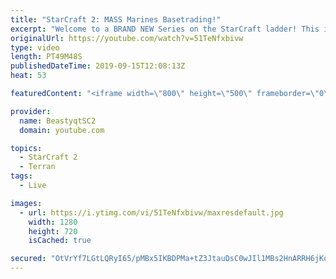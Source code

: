 ```yaml
---
title: "StarCraft 2: MASS Marines Basetrading!"
excerpt: "Welcome to a BRAND NEW Series on the StarCraft ladder! This is the \"Mass Marines to Grandmaster\" challenge, where the only attacking unit that I'm allowed to make is Marines - and that's it! I am allowed to make Medivacs just so that the gaemplay is not too monotonous, but I believe I could even make"
originalUrl: https://youtube.com/watch?v=51TeNfxbivw
type: video
length: PT49M48S
publishedDateTime: 2019-09-15T12:08:13Z
heat: 53

featuredContent: "<iframe width=\"800\" height=\"500\" frameborder=\"0\" src=\"https://www.youtube.com/embed/51TeNfxbivw\" allow=\"accelerometer; autoplay; encrypted-media; gyroscope; picture-in-picture\" allowfullscreen></iframe>"

provider:
  name: BeastyqtSC2
  domain: youtube.com

topics:
  - StarCraft 2
  - Terran
tags:
  - Live

images:
  - url: https://i.ytimg.com/vi/51TeNfxbivw/maxresdefault.jpg
    width: 1280
    height: 720
    isCached: true

secured: "OtVrYf7LGtLQRyI65/pMBx5IKBDPMa+tZ3JtauDsC0wJIl1MBs2HnARRH6jKq0Cd4gV4BYBQ0yH5vAORFNojZ6ftgg90FZZoBV/q85DJPxXnso7ZHdejp400wQMDNyJpcbvZgmn64vYLsSY8hUU/UcZhzsomNp1kmr6fg8MPKz5+Ck0fPoPRj1u8MwmTdKQbZx0gJQr8bFDcQNWwaTHaa4ScktaaeXS5O/zoyAOP5sWlKcHkqbaPUh5VE0L8Iu1DSFZAAR70EjwZ9IhHlFOvOM/GZyF37ekWJ/yroV7Ow3LEok0tD0xyB4dDZNebFB5R93ZK0Tndls0S5+s7jUQs19AIiYpOmIdIrDnf00XoS1KhHA+0EUYN0wt33eY/VMaQmk5hjAjsMci1SZ6iKTfjJPCr1Xigo9GJYl3P6gf5FOg=;RnK3jdSS8V4Mngoy/SqBAw=="
---
```


